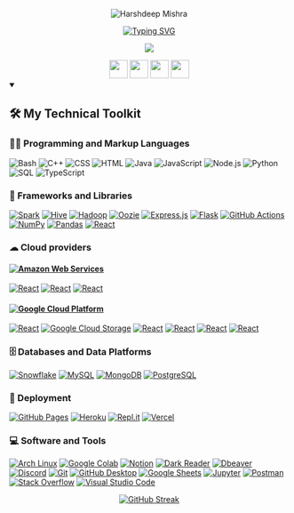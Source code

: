 

<p align="center">
  <img src="https://github.com/user-attachments/assets/33ee3961-42f5-44b1-ab65-798ff76a5ac7" alt="Harshdeep Mishra"/></a>
</p>
<p align="center">
  <a href="https://git.io/typing-svg"><img src="https://readme-typing-svg.demolab.com?font=Montserrat&duration=4000&pause=500&color=F7F7F7&center=true&width=435&lines=Software+Engineer;Data+Engineer;Avid+learner" alt="Typing SVG" /></a>
</p>
<p align="center">
  <img src="https://komarev.com/ghpvc/?username=harshdM99&style=for-the-badge&label=visitors&abbreviated=true" />
</p>
<!-- Social icons section -->
<div align="center">
  <img src="https://skillicons.dev/icons?i=linkedin" width="33px"/>
  <img src="https://skillicons.dev/icons?i=gmail" width="33px"/>
  <img src="https://github.com/user-attachments/assets/32c7c940-afb2-4035-b1f8-54eb74604300" width="33px"/>
  <img src="https://github.com/user-attachments/assets/e56b8d6c-fdbb-46bb-b8b5-15ef5ae169ba" width="33px"/>
</div>

<!-- <p align="center">
<!--   <a href="https://www.youtube.com/c/DevProTips"><img width="32px" alt="Youtube" title="Youtube" src="https://github.com/gauravghongde/social-icons/blob/master/SVG/Color/LinkedIN.svg"/></a>
  &#8287;&#8287;&#8287;&#8287;&#8287;
<!--   <a href="https://www.linkedin.com/in/jonah-lawrence/"><img width="32px" alt="LinkedIn" title="LinkedIn" src="https://i.imgur.com/yRpa1dQ.png"/></a> 
  &#8287;&#8287;&#8287;&#8287;&#8287;
  <a href="https://twitter.com/DenverCoder1"><img width="32px" alt="Twitter" title="Twitter" src="https://i.imgur.com/AixJgnm.png"/></a>
  &#8287;&#8287;&#8287;&#8287;&#8287;
  <a href="https://discord.gg/fPrdqh3Zfu" alt="Discord" title="Dev Pro Tips Discord Server"><img width="32px" src="https://i.imgur.com/OViZO8J.png"/></a>
  &#8287;&#8287;&#8287;&#8287;&#8287;
  <a href="https://dev.to/denvercoder1"><img width="32px" alt="Dev.to" title="DenverCoder1 Dev.to" src="https://i.imgur.com/mVm29vK.png"></a>
  &#8287;&#8287;&#8287;&#8287;&#8287;
  <a href="https://ko-fi.com/jlawrence"><img width="32px" alt="Ko-fi" title="Buy me a coffee" src="https://i.imgur.com/PpLeD3K.png"/></a> -->
<!--   &#8287;&#8287;&#8287;&#8287;&#8287;
  <a href="http://eyl327.mywebcommunity.org/promos/"><img width="32px" alt="Free Stuff" title="Free gifts for you" src="https://i.imgur.com/0uVwkoZ.png"/></a> -->
<!-- </p>
 -->

<details open> 
  <summary><h2>🛠️ My Technical Toolkit</h2></summary>
  <!-- Some badges are from https://github.com/Ileriayo/markdown-badges -->

  <h3>👨‍💻 Programming and Markup Languages</h3>

  <p>
    <img alt="Bash" src="https://img.shields.io/badge/Bash-121011.svg?logo=gnu-bash&logoColor=white">
    <img alt="C++" src="https://custom-icon-badges.demolab.com/badge/C++-9C033A.svg?logo=cpp2&logoColor=white">
    <img alt="CSS" src="https://img.shields.io/badge/CSS-1572B6.svg?logo=css3&logoColor=white">
    <img alt="HTML" src="https://img.shields.io/badge/HTML-E34F26.svg?logo=html5&logoColor=white">
    <img alt="Java" src="https://custom-icon-badges.demolab.com/badge/Java-007396.svg?logo=java&logoColor=white">
    <img alt="JavaScript" src="https://img.shields.io/badge/JavaScript-F7DF1E.svg?logo=javascript&logoColor=black">
    <img alt="Node.js" src="https://img.shields.io/badge/Node.js-43853D.svg?logo=node.js&logoColor=white">
    <img alt="Python" src="https://img.shields.io/badge/Python-14354C.svg?logo=python&logoColor=white">
    <img alt="SQL" src="https://custom-icon-badges.demolab.com/badge/SQL-025E8C.svg?logo=database&logoColor=white">
    <img alt="TypeScript" src="https://img.shields.io/badge/TypeScript-007ACC.svg?logo=typescript&logoColor=white">
  </p>

  <h3>🧰 Frameworks and Libraries</h3>

  <p>
    <a href="#"><img alt="Spark" src="https://img.shields.io/badge/Spark-E25A1C?logo=apachespark&logoColor=white"></a>
    <a href="#"><img alt="Hive" src="https://img.shields.io/badge/Hive-FDEE21?logo=apachehive&logoColor=black"></a>
    <a href="#"><img alt="Hadoop" src="https://img.shields.io/badge/Hadoop-FDEE21?logo=apachehive&logoColor=black"></a>
    <a href="#"><img alt="Oozie" src="https://img.shields.io/badge/Oozie-FDEE21?logo=apachehive&logoColor=black"></a>
    <a href="#"><img alt="Express.js" src="https://img.shields.io/badge/Express.js-404d59.svg?logo=express&logoColor=white"></a>
    <a href="#"><img alt="Flask" src="https://img.shields.io/badge/Flask-000000.svg?logo=flask&logoColor=white"></a>
    <a href="#"><img alt="GitHub Actions" src="https://img.shields.io/badge/GitHub%20Actions-2671E5.svg?logo=github%20actions&logoColor=white"></a>
    <a href="#"><img alt="NumPy" src="https://img.shields.io/badge/Numpy-013243.svg?logo=numpy&logoColor=white"></a>
    <a href="#"><img alt="Pandas" src="https://img.shields.io/badge/Pandas-150458.svg?logo=pandas&logoColor=white"></a>
    <a href="#"><img alt="React" src="https://img.shields.io/badge/React-20232a.svg?logo=react&logoColor=%2361DAFB"></a>
  </p>
  
  <h3>☁  Cloud providers </h3>
  <!-- Cloud provider 1 -->
  <h4>
    <a href="#"><img alt="Amazon Web Services" src ="https://img.shields.io/badge/Amazon%20Web%20Services-232F3E.svg?logo=amazonwebservices&logoColor=white"></a>
  </h4>
  <p>
    <a href="#"><img alt="React" src="https://img.shields.io/badge/React-20232a.svg?logo=react&logoColor=%2361DAFB"></a>
    <a href="#"><img alt="React" src="https://img.shields.io/badge/React-20232a.svg?logo=react&logoColor=%2361DAFB"></a>
    <a href="#"><img alt="React" src="https://img.shields.io/badge/React-20232a.svg?logo=react&logoColor=%2361DAFB"></a>
    
  </p>
  
  <!-- Cloud provider 2 -->
  <h4>
    <a href="#"><img alt="Google Cloud Platform" src="https://img.shields.io/badge/Google%20Cloud%20Platform-4285F4.svg?logo=googlecloud&logoColor=white"></a>
  </h4>
  <p>
    <a href="#"><img alt="React" src="https://img.shields.io/badge/React-20232a.svg?logo=googlecloudcomposer&logoColor=white"></a>
    <a href="#"><img alt="Google Cloud Storage" src="https://img.shields.io/badge/Cloud%20Storage-AECBFA.svg?logo=googlecloudstorage&logoColor=white"></a>
    <a href="#"><img alt="React" src="https://img.shields.io/badge/React-20232a.svg?logo=googledataproc&logoColor=white"></a>
    <a href="#"><img alt="React" src="https://img.shields.io/badge/React-20232a.svg?logo=googlepubsub&logoColor=white"></a>
    <a href="#"><img alt="React" src="https://img.shields.io/badge/React-20232a.svg?logo=googlebigquery&logoColor=white"></a>
    <a href="#"><img alt="React" src="https://img.shields.io/badge/React-20232a.svg?logo=googledataproc&logoColor=white"></a>
    
  </p>

  <h3>🗄️ Databases and Data Platforms</h3>

  <p>
      <a href="#"><img alt="Snowflake" src ="https://img.shields.io/badge/Snowflake-29B5E8.svg?logo=snowflake&logoColor=white"></a>
      <a href="#"><img alt="MySQL" src="https://img.shields.io/badge/MySQL-00f.svg?logo=mysql&logoColor=white"></a>
      <a href="#"><img alt="MongoDB" src ="https://img.shields.io/badge/MongoDB-4ea94b.svg?logo=mongodb&logoColor=white"></a>
      <a href="#"><img alt="PostgreSQL" src ="https://img.shields.io/badge/PostgreSQL-316192.svg?logo=postgresql&logoColor=white"></a>
      <!-- <a href="#"><img alt="SQLite" src ="https://img.shields.io/badge/SQLite-07405e.svg?logo=sqlite&logoColor=white"></a> -->
  </p>

  <h3>🚀  Deployment </h3>
  <p>
      <a href="#"><img alt="GitHub Pages" src="https://img.shields.io/badge/GitHub%20Pages-327FC7.svg?logo=github&logoColor=white"></a>
      <a href="#"><img alt="Heroku" src="https://img.shields.io/badge/Heroku-430098.svg?logo=heroku&logoColor=white"></a>
      <a href="#"><img alt="Repl.it" src="https://img.shields.io/badge/Repl.it-0D101E.svg?logo=Replit&logoColor=white"></a>
      <a href="#"><img alt="Vercel" src="https://img.shields.io/badge/Vercel-000000.svg?logo=vercel&logoColor=white"></a>
  </p>

  <h3>💻 Software and Tools</h3>

  <p>
      <a href="#"><img alt="Arch Linux" src="https://img.shields.io/badge/Arch%20Linux-1793D1.svg?logo=arch-linux&logoColor=white"></a>
      <a href="#"><img alt="Google Colab" src="https://img.shields.io/badge/Google%20Colab-F9AB00.svg?logo=googlecolab&logoColor=white"></a>
      <a href="#"><img alt="Notion" src="https://img.shields.io/badge/Notion-010101.svg?logo=notion&logoColor=white"></a>
      <a href="#"><img alt="Dark Reader" src="https://img.shields.io/badge/-Dark%20Reader-141E24?logo=dark-reader&logoColor=white"></a>
      <a href="#"><img alt="Dbeaver" src="https://custom-icon-badges.demolab.com/badge/-Dbeaver-372923?logo=dbeaver-mono&logoColor=white"></a>
      <a href="#"><img alt="Discord" src="https://img.shields.io/badge/-Discord-5865F2.svg?logo=discord&logoColor=white"></a>
      <a href="#"><img alt="Git" src="https://img.shields.io/badge/Git-F05033.svg?logo=git&logoColor=white"></a>
      <a href="#"><img alt="GitHub Desktop" src="https://img.shields.io/badge/GitHub%20Desktop-8034A9.svg?logo=github&logoColor=white"></a>
      <a href="#"><img alt="Google Sheets" src="https://img.shields.io/badge/Sheets-34A853.svg?logo=google%20sheets&logoColor=white"></a>
      <a href="#"><img alt="Jupyter" src="https://img.shields.io/badge/Jupyter-F37626.svg?logo=Jupyter&logoColor=white"></a>
      <a href="#"><img alt="Postman" src="https://img.shields.io/badge/Postman-FF6C37?logo=postman&logoColor=white"></a>
      <a href="#"><img alt="Stack Overflow" src="https://img.shields.io/badge/-Stack%20Overflow-FE7A16?logo=stack-overflow&logoColor=white"></a>
      <a href="#"><img alt="Visual Studio Code" src="https://img.shields.io/badge/Visual%20Studio%20Code-0078d7.svg?logo=visual-studio-code&logoColor=white"></a>
  </p>
</details>

<div align="center">
  <a href="https://git.io/streak-stats"><img src="https://streak-stats.demolab.com?user=harshdM99&theme=dark&hide_border=true" alt="GitHub Streak" /></a>
</div>

